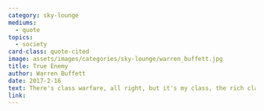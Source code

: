 ```yaml
---
category: sky-lounge
mediums:
  - quote
topics:
  - society
card-class: quote-cited
image: assets/images/categories/sky-lounge/warren_buffett.jpg
title: True Enemy
author: Warren Buffett
date: 2017-2-16
text: There's class warfare, all right, but it's my class, the rich class, that's making war, and we're winning.
link:
---
```

